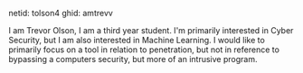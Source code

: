 netid: tolson4
ghid: amtrevv

I am Trevor Olson, I am a third year student. I'm primarily interested in Cyber Security, but I am also interested in Machine Learning. I would like to primarily focus on a tool in relation to penetration, but not in reference to bypassing a computers security,
but more of an intrusive program.
